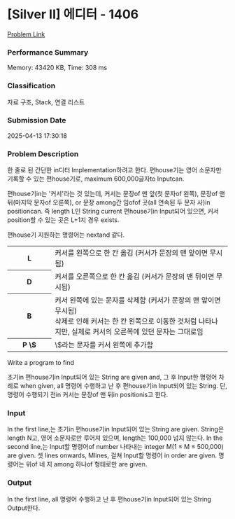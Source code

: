 <!-- Official English translation (US) — human-reviewed -->
<!-- Original: README.md -->
<!-- Translation generated: 2025-10-26 16:46:49 UTC -->

# [Silver II] 에디터 - 1406 

[Problem Link](https://www.acmicpc.net/problem/1406) 

### Performance Summary

Memory: 43420 KB, Time: 308 ms

### Classification

자료 구조, Stack, 연결 리스트

### Submission Date

2025-04-13 17:30:18

### Problem Description

<p>한 줄로 된 간단한 in디터 Implementation하려고 한다.  편house기는 영어 소문자만 기록할 수 있는 편house기로, maximum 600,000글자to Inputcan.</p>

<p> 편house기in는 '커서'라는 것 있는데, 커서는 문장of 맨 앞(첫  문자of 왼쪽), 문장of 맨 뒤(마지막 문자of 오른쪽), or 문장 among간 임ofof 곳(all 연속된 두 문자 사)in positioncan. 즉 length L인 String current 편house기in Input되어 있으면, 커서 position할 수 있는 곳은 L+1지 경우 exists.</p>

<p> 편house기 지원하는 명령어는 nextand 같다.</p>

<table class="table table-bordered" style="width:100%">
	<tbody>
		<tr>
			<th style="width:20%">L</th>
			<td style="width:80%">커서를 왼쪽으로 한 칸 옮김 (커서가 문장의 맨 앞이면 무시됨)</td>
		</tr>
		<tr>
			<th>D</th>
			<td>커서를 오른쪽으로 한 칸 옮김 (커서가 문장의 맨 뒤이면 무시됨)</td>
		</tr>
		<tr>
			<th>B</th>
			<td>커서 왼쪽에 있는 문자를 삭제함 (커서가 문장의 맨 앞이면 무시됨)<br>
			삭제로 인해 커서는 한 칸 왼쪽으로 이동한 것처럼 나타나지만, 실제로 커서의 오른쪽에 있던 문자는 그대로임</td>
		</tr>
		<tr>
			<th>P \$</th>
			<td>\$라는 문자를 커서 왼쪽에 추가함</td>
		</tr>
	</tbody>
</table>

Write a program to find <p>초기in 편house기in Input되어 있는 String are given and, 그 후 Input한 명령어 차례로 when given, all 명령어 수행하고 난 후 편house기in Input되어 있는 String. 단, 명령어 수행되기 전in 커서는 문장of 맨 뒤in positionis고 한다.</p>

### Input 

 <p>In the first line,는 초기in 편house기in Input되어 있는 String are given.  String은 length N고, 영어 소문자로만 루어져 있으며, length는 100,000 넘지 않는다. In the second line,는 Input할 명령어of number 나타내는 integer M(1 ≤ M ≤ 500,000) are given. 셋 lines onwards, Mlines, 걸쳐 Input할 명령어 in order are given. 명령어는 위of 네 지 among 하나of 형태로만 are given.</p>

### Output 

 <p>In the first line, all 명령어 수행하고 난 후 편house기in Input되어 있는 String Output한다.</p>

